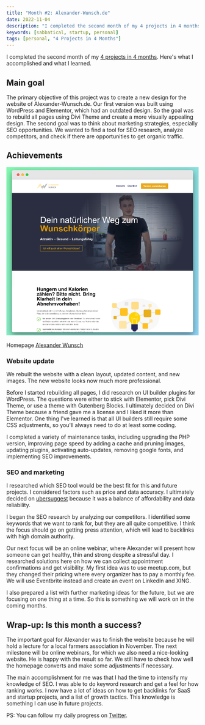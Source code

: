 ```yaml
---
title: "Month #2: Alexander-Wunsch.de"
date: 2022-11-04
description: "I completed the second month of my 4 projects in 4 months. Here's what I accomplished and what I learned."
keywords: [sabbatical, startup, personal]
tags: [personal, "4 Projects in 4 Months"]
---
```


I completed the second month of my [4 projects in 4 months](/blog/2022-08-10-4-projects-in-4-months/). Here's what I accomplished and what I learned.

## Main goal
The primary objective of this project was to create a new design for the website of Alexander-Wunsch.de. Our first version was built using WordPress and Elementor, which had an outdated design. So the goal was to rebuild all pages using Divi Theme and create a more visually appealing design. The second goal was to think about marketing strategies, especially SEO opportunities. We wanted to find a tool for SEO research, analyze competitors, and check if there are opportunities to get organic traffic.

## Achievements
![alexander-wunsch.de new website](./assets/2022-10-30/alexander-wunsch-homepage.png)
<p class="text-center">Homepage <a href="https://alexander-wunsch.de" target="_blank">Alexander Wunsch</a></p>

### Website update
We rebuilt the website with a clean layout, updated content, and new images. The new website looks now much more professional.

Before I started rebuilding all pages, I did research on UI builder plugins for WordPress. The questions were either to stick with Elementor, pick Divi Theme, or use a theme with Gutenberg Blocks. I ultimately decided on Divi Theme because a friend gave me a license and I liked it more than Elementor. One thing I've learned is that all UI builders still require some CSS adjustments, so you'll always need to do at least some coding.

I completed a variety of maintenance tasks, including upgrading the PHP version, improving page speed by adding a cache and pruning images, updating plugins, activating auto-updates, removing google fonts, and implementing SEO improvements.


### SEO and marketing
I researched which SEO tool would be the best fit for this and future projects. I considered factors such as price and data accuracy. I ultimately decided on [ubersuggest](https://neilpatel.com/de/ubersuggest/) because it was a balance of affordability and data reliability.

I began the SEO research by analyzing our competitors. I identified some keywords that we want to rank for, but they are all quite competitive. I think the focus should go on getting press attention, which will lead to backlinks with high domain authority.

Our next focus will be an online webinar, where Alexander will present how someone can get healthy, thin and strong despite a stressful day. I researched solutions here on how we can collect appointment confirmations and get visibility. My first idea was to use meetup.com, but they changed their pricing where every organizer has to pay a monthly fee. We will use Eventbrite instead and create an event on LinkedIn and XING.

I also prepared a list with further marketing ideas for the future, but we are focusing on one thing at a time. So this is something we will work on in the coming months. 

## Wrap-up: Is this month a success?
The important goal for Alexander was to finish the website because he will hold a lecture for a local farmers association in November. The next milestone will be online webinars, for which we also need a nice-looking website. He is happy with the result so far. We still have to check how well the homepage converts and make some adjustments if necessary.

The main accomplishment for me was that I had the time to intensify my knowledge of SEO. I was able to do keyword research and get a feel for how ranking works. I now have a lot of ideas on how to get backlinks for SaaS and startup projects, and a list of growth tactics. This knowledge is something I can use in future projects.


PS: You can follow my daily progress on [Twitter](https://twitter.com/m91michel).